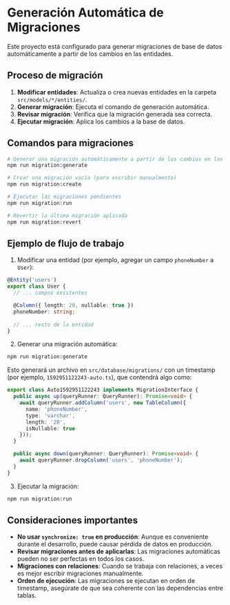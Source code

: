# Generación Automática de Migraciones

Este proyecto está configurado para generar migraciones de base de datos automáticamente a partir de los cambios en las entidades.

## Proceso de migración

1. **Modificar entidades**: Actualiza o crea nuevas entidades en la carpeta `src/models/*/entities/`.
2. **Generar migración**: Ejecuta el comando de generación automática.
3. **Revisar migración**: Verifica que la migración generada sea correcta.
4. **Ejecutar migración**: Aplica los cambios a la base de datos.

## Comandos para migraciones

```bash
# Generar una migración automáticamente a partir de los cambios en las entidades
npm run migration:generate

# Crear una migración vacía (para escribir manualmente)
npm run migration:create

# Ejecutar las migraciones pendientes
npm run migration:run

# Revertir la última migración aplicada
npm run migration:revert
```

## Ejemplo de flujo de trabajo

1. Modificar una entidad (por ejemplo, agregar un campo `phoneNumber` a `User`):

```typescript
@Entity('users')
export class User {
  // ... campos existentes

  @Column({ length: 20, nullable: true })
  phoneNumber: string;
  
  // ... resto de la entidad
}
```

2. Generar una migración automática:

```bash
npm run migration:generate
```

Esto generará un archivo en `src/database/migrations/` con un timestamp (por ejemplo, `1592951122243-auto.ts`), que contendrá algo como:

```typescript
export class Auto1592951122243 implements MigrationInterface {
  public async up(queryRunner: QueryRunner): Promise<void> {
    await queryRunner.addColumn('users', new TableColumn({
      name: 'phoneNumber',
      type: 'varchar',
      length: '20',
      isNullable: true
    }));
  }

  public async down(queryRunner: QueryRunner): Promise<void> {
    await queryRunner.dropColumn('users', 'phoneNumber');
  }
}
```

3. Ejecutar la migración:

```bash
npm run migration:run
```

## Consideraciones importantes

- **No usar `synchronize: true` en producción**: Aunque es conveniente durante el desarrollo, puede causar pérdida de datos en producción.
- **Revisar migraciones antes de aplicarlas**: Las migraciones automáticas pueden no ser perfectas en todos los casos.
- **Migraciones con relaciones**: Cuando se trabaja con relaciones, a veces es mejor escribir migraciones manualmente.
- **Orden de ejecución**: Las migraciones se ejecutan en orden de timestamp, asegúrate de que sea coherente con las dependencias entre tablas. 